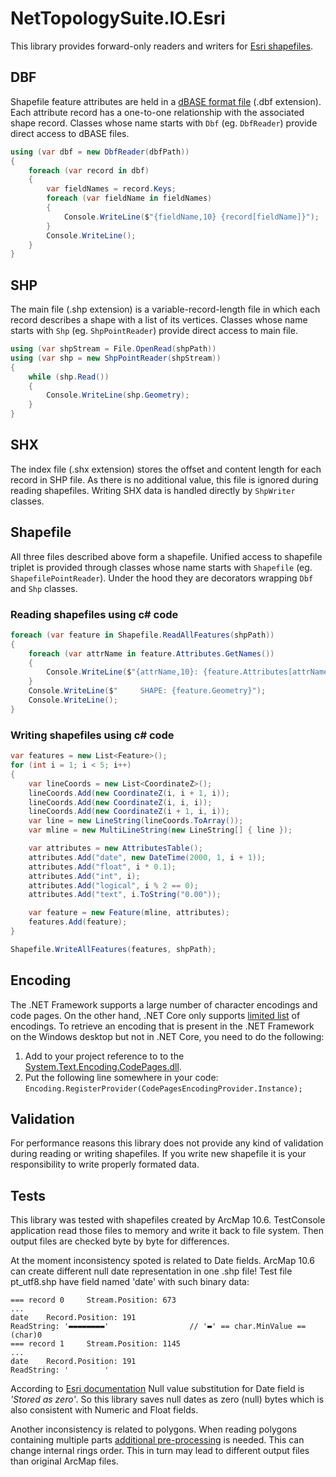 ﻿# NetTopologySuite.IO.Esri

This library provides forward-only readers and writers for [Esri shapefiles](https://support.esri.com/en/white-paper/279).

## DBF

Shapefile feature attributes are held in a [dBASE format file](dBASE.md) (.dbf extension). Each attribute record
has a one-to-one relationship with the associated shape record. Classes whose name starts
with `Dbf` (eg. `DbfReader`) provide direct access to dBASE files.

```c#
using (var dbf = new DbfReader(dbfPath))
{
    foreach (var record in dbf)
    {
        var fieldNames = record.Keys;
        foreach (var fieldName in fieldNames)
        {
            Console.WriteLine($"{fieldName,10} {record[fieldName]}");
        }
        Console.WriteLine();
    }
}
```

## SHP

The main file (.shp extension) is a variable-record-length file in which each record describes
a shape with a list of its vertices. Classes whose name starts with `Shp` (eg. `ShpPointReader`)
provide direct access to main file.

```c#
using (var shpStream = File.OpenRead(shpPath))
using (var shp = new ShpPointReader(shpStream))
{
    while (shp.Read())
    {
        Console.WriteLine(shp.Geometry);
    }
}
```

## SHX

The index file (.shx extension) stores the offset and content length for each record in SHP file.
As there is no additional value, this file is ignored during reading shapefiles.
Writing SHX data is handled directly by `ShpWriter` classes.

## Shapefile

All three files described above form a shapefile. Unified access to shapefile triplet
is provided through classes whose name starts with `Shapefile` (eg. `ShapefilePointReader`).
Under the hood they are decorators wrapping `Dbf` and `Shp` classes.

### Reading shapefiles using c# code

```c#
foreach (var feature in Shapefile.ReadAllFeatures(shpPath))
{
    foreach (var attrName in feature.Attributes.GetNames())
    {
        Console.WriteLine($"{attrName,10}: {feature.Attributes[attrName]}");
    }
    Console.WriteLine($"     SHAPE: {feature.Geometry}");
    Console.WriteLine();
}
```

### Writing shapefiles using c# code

```c#
var features = new List<Feature>();
for (int i = 1; i < 5; i++)
{
    var lineCoords = new List<CoordinateZ>();
    lineCoords.Add(new CoordinateZ(i, i + 1, i));
    lineCoords.Add(new CoordinateZ(i, i, i));
    lineCoords.Add(new CoordinateZ(i + 1, i, i));
    var line = new LineString(lineCoords.ToArray());
    var mline = new MultiLineString(new LineString[] { line });

    var attributes = new AttributesTable();
    attributes.Add("date", new DateTime(2000, 1, i + 1));
    attributes.Add("float", i * 0.1);
    attributes.Add("int", i);
    attributes.Add("logical", i % 2 == 0);
    attributes.Add("text", i.ToString("0.00"));

    var feature = new Feature(mline, attributes);
    features.Add(feature);
}

Shapefile.WriteAllFeatures(features, shpPath);
```

## Encoding

The .NET Framework supports a large number of character encodings and code pages.
On the other hand, .NET Core only supports
[limited list](https://docs.microsoft.com/en-us/dotnet/api/system.text.codepagesencodingprovider.instance#remarks) of encodings.
To retrieve an encoding that is present in the .NET Framework on the Windows
desktop but not in .NET Core, you need to do the following:

1. Add to your project reference to to the [System.Text.Encoding.CodePages.dll](https://www.nuget.org/packages/System.Text.Encoding.CodePages/).
2. Put the following  line somewhere in your code:
   `Encoding.RegisterProvider(CodePagesEncodingProvider.Instance);`

## Validation

For performance reasons this library does not provide any kind of validation
during reading or writing shapefiles. If you write new shapefile it is your
responsibility to write properly formated data.

## Tests

This library was tested with shapefiles created by ArcMap 10.6.
TestConsole application read those files to memory and write it back to file system.
Then output files are checked byte by byte for differences.

At the moment inconsistency spoted is related to Date fields.
ArcMap 10.6 can create different null date representation in one .shp file!
Test file pt_utf8.shp have field named 'date' with such binary data:
```
=== record 0     Stream.Position: 673
...
date    Record.Position: 191
ReadString: '▬▬▬▬▬▬▬▬'                  // '▬' == char.MinValue == (char)0
=== record 1     Stream.Position: 1145
...
date    Record.Position: 191
ReadString: '        '
```
According to [Esri documentation](https://desktop.arcgis.com/en/arcmap/latest/manage-data/shapefiles/geoprocessing-considerations-for-shapefile-output.htm)
Null value substitution for Date field is *'Stored as zero'*. So this library saves null dates as zero (null) bytes which is also consistent with Numeric and Float fields.

Another inconsistency is related to polygons. When reading polygons containing
multiple parts [additional pre-processing](https://gis.stackexchange.com/a/147971/26684) is needed.
This can change internal rings order. This in turn may lead to different output files than
original ArcMap files.
